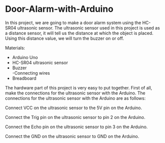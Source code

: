 # Door-Alarm-with-Arduino

In this project, we are going to make a door alarm system using the HC-SR04 ultrasonic sensor. The ultrasonic sensor used in this project is used as a distance sensor, it will tell us the distance at which the object is placed. Using this distance value, we will turn the buzzer on or off.

Materials:
-	Arduino Uno		
-	HC-SR04 ultrasonic sensor		
-	Buzzer		
-Connecting wires		
-	Breadboard	


The hardware part of this project is very easy to put together. First of all, make the connections for the ultrasonic sensor with the Arduino. The connections for the ultrasonic sensor with the Arduino are as follows:

Connect VCC on the ultrasonic sensor to the 5V pin on the Arduino.

Connect the Trig pin on the ultrasonic sensor to pin 2 on the Arduino.

Connect the Echo pin on the ultrasonic sensor to pin 3 on the Arduino.

Connect the GND on the ultrasonic sensor to GND on the Arduino.

